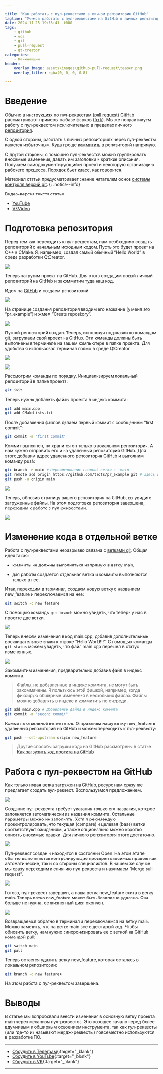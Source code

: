 ```yaml
---

title: "Как работать с пул-реквестами в личном репозитории GitHub"
tagline: "Учимся работать с пул-реквестами на GitHub в личных репозиториях"
date: 2024-11-25 19:53:41 -0000
tags: 
    - github
    - vcs
    - git
    - pull-request
    - qt-creator
categories:
    - Начинающим
header:
    overlay_image: assets\images\github-pull-request\teaser.png
    overlay_filter: rgba(0, 0, 0, 0.8)

---
```


# Введение

Обычно в инструкциях по пул-реквестам ([pull request](https://docs.github.com/ru/pull-requests/collaborating-with-pull-requests/proposing-changes-to-your-work-with-pull-requests/about-pull-requests)) [GitHub](https://github.com/) рассматривают примеры на базе форков ([fork](https://docs.github.com/en/pull-requests/collaborating-with-pull-requests/working-with-forks/about-forks)). Мы же попрактикуем работу с пул-реквестом исключительно в пределах личного [репозитория](https://git-scm.com/book/ru/v2/%D0%9E%D1%81%D0%BD%D0%BE%D0%B2%D1%8B-Git-%D0%A1%D0%BE%D0%B7%D0%B4%D0%B0%D0%BD%D0%B8%D0%B5-Git-%D1%80%D0%B5%D0%BF%D0%BE%D0%B7%D0%B8%D1%82%D0%BE%D1%80%D0%B8%D1%8F).

С одной стороны, работать в личных репозиториях через пул-реквесты кажется избыточным. Куда проще [коммитить](https://git-scm.com/book/ru/v2/%D0%9E%D1%81%D0%BD%D0%BE%D0%B2%D1%8B-Git-%D0%97%D0%B0%D0%BF%D0%B8%D1%81%D1%8C-%D0%B8%D0%B7%D0%BC%D0%B5%D0%BD%D0%B5%D0%BD%D0%B8%D0%B9-%D0%B2-%D1%80%D0%B5%D0%BF%D0%BE%D0%B7%D0%B8%D1%82%D0%BE%D1%80%D0%B8%D0%B9) в репозиторий напрямую.

С другой стороны, с помощью пул-реквестов можно группировать вносимые изменения, давать им заголовки и краткие описания. Получаем самодокументирующийся проект и некоторую организацию рабочего процесса. Порядок бьет класс, как говорится.

Материал статьи предусматривает знание читателем основ [системы контроля версий git](https://git-scm.com/book/ru/v2/%d0%92%d0%b2%d0%b5%d0%b4%d0%b5%d0%bd%d0%b8%d0%b5-%d0%9e-%d1%81%d0%b8%d1%81%d1%82%d0%b5%d0%bc%d0%b5-%d0%ba%d0%be%d0%bd%d1%82%d1%80%d0%be%d0%bb%d1%8f-%d0%b2%d0%b5%d1%80%d1%81%d0%b8%d0%b9).
{: .notice--info}

Видео-версия текста статьи: 
- <i class="fab fa-youtube" aria-hidden="true"></i> [YouTube](https://youtu.be/WJtAhmc6gA4?si=aTFQsmvXCvrFvI_x) 
- <i class="fab fa-vk" aria-hidden="true"></i>[VKVideo](https://vkvideo.ru/video-228420545_456239017)

# Подготовка репозитория

Перед тем как переходить к пул-реквестам, нам необходимо создать репозиторий с начальным исходным кодом. Пусть это будет проект на C++ и CMake. Я, например, создал самый обычный “Hello World” в среде разработки QtCreator.

![](/assets/images/github-pull-request/f51bfbbc-6e46-4cd8-94e3-40aac6c1bab9.jpeg)

Теперь загрузим проект на GitHub. Для этого создадим новый личный репозиторий на GitHub и закоммитим туда наш код.

Идем на [GitHub](https://github.com/) и создаем репозиторий.

![](/assets/images/github-pull-request/bf037fa8-2fdd-427a-8b07-9fc1d506a14e.png)

На странице создания репозитория вводим его название (у меня это “pr\_example”) и жмем “Create repository”.

![](/assets/images/github-pull-request/e11e1f4c-de88-406e-8b35-6aa61d42b04a.png)

Пустой репозиторий создан. Теперь, используя подсказки по командам git, загружаем свой проект на GitHub. Эти команды должны быть выполнены в терминале на вашем компьютере в папке проекта. Для удобства я использовал терминал прямо в среде QtCreator.

![](/assets/images/github-pull-request/e012a0b0-3636-4ef1-9612-26f5133f4a56.png)

![](/assets/images/github-pull-request/8b3857bc-540c-4fbe-9407-517be3fa78d6.png)

Рассмотрим команды по порядку. Инициализируем локальный репозиторий в папке проекта:

```bash
git init
```

Теперь нужно добавить файлы проекта в индекс коммита:

```bash
git add main.cpp
git add CMakeLists.txt
```

После добавления файлов делаем первый коммит с сообщением “first commit”:

```bash
git commit -m "first commit"
```

Коммит выполнен, но хранится он только в локальном репозитории. А нам нужно отправить его и на удаленный репозиторий GitHub. Для этого добавим адрес удаленного репозитория GitHub и выполним команду push:

```bash
git branch -M main # Переименование главной ветки в "main"
git remote add origin https://github.com/trots/pr_example.git # Здесь используйте ваш адрес репозитория
git push -u origin main
```

![](/assets/images/github-pull-request/28060b0e-7165-402c-99f7-e68f2ea4d62a.png)

Теперь, обновив страницу вашего репозитория на GitHub, вы увидите загруженные файлы. На этом подготовка репозитория завершена, переходим к работе с пул-реквестами.

![](/assets/images/github-pull-request/b981f64b-9a13-43c9-8d6e-f2bd998966d7.png)

# Изменение кода в отдельной ветке

Работа с пул-реквестами неразрывно связана с [ветками git](https://git-scm.com/book/ru/v2/%D0%92%D0%B5%D1%82%D0%B2%D0%BB%D0%B5%D0%BD%D0%B8%D0%B5-%D0%B2-Git-%D0%9E-%D0%B2%D0%B5%D1%82%D0%B2%D0%BB%D0%B5%D0%BD%D0%B8%D0%B8-%D0%B2-%D0%B4%D0%B2%D1%83%D1%85-%D1%81%D0%BB%D0%BE%D0%B2%D0%B0%D1%85). Общая идея такая:

* коммиты не должны выполняться напрямую в ветку main,
    
* для работы создается отдельная ветка и коммиты выполняются только в нее.
    

Итак, переходим в терминал, создаем новую ветку с названием new\_feature и переключаемся на нее:

```bash
git switch -c new_feature
```

С помощью команды `git branch` можно увидеть, что теперь у нас в проекте две ветки.

![](/assets/images/github-pull-request/51e5d341-f281-4d62-89b4-2937ff6e60eb.png)

Теперь внесем изменения в код main.cpp, добавив дополнительные восклицательные знаки к строке “Hello World!!!”. С помощью команды `git status` можем увидеть, что файл main.cpp перешел в статус измененных.

![](/assets/images/github-pull-request/d79f88af-c64d-4ede-abd9-692f746be505.png)

Закоммитим изменения, предварительно добавив файл в индекс коммита.

> Файлы, не добавленные в индекс коммита, не могут быть закоммичены. Я пользуюсь этой фишкой, например, когда фиксирую обширные изменения в нескольких файлах. Файлы можно добавлять в индекс и коммитить по очереди.

```bash
git add main.cpp # Добавление файла в индекс коммита
git commit -m "second commit"
```

Коммит в отдельной ветке готов. Отправляем нашу ветку new\_feature в удаленный репозиторий на GitHub и можем переходить к пул-реквесту:

```bash
git push --set-upstream origin new_feature
```

> Другие способы загрузки кода на GitHub рассмотрены в статье [Как загрузить код проекта на GitHub](https://atrotsenko.hashnode.dev/kak-zagruzit-kod-proekta-na-github)

# Работа с пул-реквестом на GitHub

Как только новая ветка загружен на GitHub, ресурс нам сразу же предлагает создать пул-реквест. Воспользуемся предложением.

![](/assets/images/github-pull-request/e3d53920-8bff-4898-aa56-4a5539ab954b.png)

Создание пул-реквеста требует указания только его названия, которое заполняется автоматически из названия коммита. Остальные параметры можно не заполнять. Хотя я рекомендую проконтролировать, что текущая (compare) и целевая (base) ветки соответствуют ожиданиям, а также опционально можно коротко описать вносимые правки. Для личного репозитория этого достаточно.

![](/assets/images/github-pull-request/cff7708f-7adb-4719-bb3c-e73262b6b279.png)

Пул-реквест создан и находится в состоянии Open. На этом этапе обычно выполняются контролирующие проверки вносимых правок: как автоматические, так и со стороны специалистов. В нашем же случае мы сразу переходим к слиянию пул-реквеста и нажимаем “Merge pull request”.

![](/assets/images/github-pull-request/21022e9a-8856-4654-aa4e-2a626e7f7fe2.png)

Готово, пул-реквест завершен, а наша ветка new\_feature слита в ветку main. Теперь ветка new\_feature может быть безопасно удалена. Она больше не нужна, ее жизненный цикл окончен.

![](/assets/images/github-pull-request/8ab91970-f920-4c14-a127-c048197b8aed.png)

Возвращаемся обратно в терминал и переключаемся на ветку main. Можно заметить, что на ветке main все еще старый код. Чтобы обновить ветку, нам нужно синхронизировать ее с веткой на GitHub командой pull:

```bash
git switch main
git pull
```

Теперь остается удалить ветку new\_feature, которая осталась в локальном репозитории:

```bash
git branch -d new_featureя
```

На этом работа с пул-реквестом завершена.

# Выводы

В статье мы попробовали внести изменения в основную ветку проекта main через механизм пул-реквестов. Это хорошее начало перед более вдумчивым и обширным освоением инструмента, так как пул-реквесты (или где-то их называют мердж-реквесты) повсеместно используются в разработке ПО.

---

- <i class="fab fa-telegram" aria-hidden="true"></i> [Обсудить в Телеграм](https://t.me/mediocre_developer/189){:target="_blank"}
- <i class="fab fa-youtube" aria-hidden="true"></i> [Обсудить в YouTube](https://youtu.be/WJtAhmc6gA4?si=aTFQsmvXCvrFvI_x){:target="_blank"}
- <i class="fab fa-vk" aria-hidden="true"></i>[Обсудить в VK](https://vkvideo.ru/video-228420545_456239017){:target="_blank"}

---